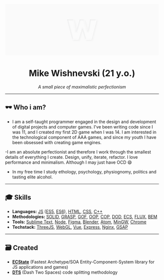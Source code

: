 ![Wishnevski GitHub Cover](./cover.png)

<h1 align="center">Mike Wishnevski (21 y.o.)</h2>
<p align="center"><i>A small piece of maximalistic perfectionism</i></p>

---

## :dark_sunglasses: Who i am?
- I am a self-taught programmer engaged in the design and development of digital projects and computer games. I've been writing code since I was 11, and I created my first 2D game when I was 14. I am interested in the technological component of AAA games, and since my youth I have been obsessed with creating game engines.

-I am an absolute perfectionist and therefore I work through the smallest details of everything I create. Design, unify, iterate, refactor. I love performance and minimalism. Although I may just have OCD :smile:

- In my free time I study ethology, psychology, physiognomy, politics and tasting elite alcohol.

---

## :mortar_board: Skills
- **Languages:** [JS](https://wikipedia.org/wiki/JavaScript) ([ES5](https://wikipedia.org/wiki/ECMAScript#5th_Edition), [ES6](https://wikipedia.org/wiki/ECMAScript#6th_Edition_–_ECMAScript_2015)), [HTML](https://wikipedia.org/wiki/HTML), [CSS](https://wikipedia.org/wiki/CSS), [C++](https://wikipedia.org/wiki/C++)  
- **Methodologies:** [SOLID](https://wikipedia.org/wiki/SOLID), [GRASP](https://wikipedia.org/wiki/GRASP_(object-oriented_design)), [GOF](https://wikipedia.org/wiki/Design_Patterns), [OOP](https://wikipedia.org/wiki/Object-oriented_programming), [COP](https://softwareengineering.stackexchange.com/questions/228063/what-is-component-oriented-programming-and-how-is-it-different-from-oop/228083), [DOD](https://wikipedia.org/wiki/Data-oriented_design), [ECS](https://wikipedia.org/wiki/Entity_component_system), [FLUX](https://facebook.github.io/flux/), [BEM](http://getbem.com/introduction/)  
- **Tools:** [Sublime Text](https://www.sublimetext.com), [Node](https://nodejs.org), [Figma](http://figma.com), [Blender](https://www.blender.org), [Atom](https://atom.io), [MinGW](http://www.mingw.org), [Chrome](https://www.google.ru/intl/en/chrome/)  
- **Techstack:** [ThreeJS](https://threejs.org), [WebGL](https://www.khronos.org/webgl/), [Vue](https://vuejs.org), [Express](https://expressjs.com), [Nginx](https://nginx.org), [GSAP](https://greensock.com/gsap/)  

---

## :card_file_box: Created
- [**ECState**](https://github.com/wishnevski/ecstate) (Fastest Archetype/SOA Entity-Component-System library for JS applications and games)
- [**DTS**](https://github.com/wishnevski/dts) (Dash Two Spaces) code splitting methodology
